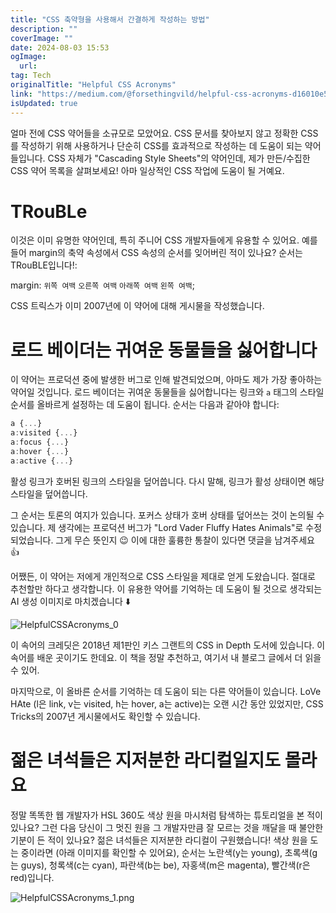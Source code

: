 ```yaml
---
title: "CSS 축약형을 사용해서 간결하게 작성하는 방법"
description: ""
coverImage: ""
date: 2024-08-03 15:53
ogImage: 
  url: 
tag: Tech
originalTitle: "Helpful CSS Acronyms"
link: "https://medium.com/@forsethingvild/helpful-css-acronyms-d16010e5dd5f"
isUpdated: true
---
```






얼마 전에 CSS 약어들을 소규모로 모았어요. CSS 문서를 찾아보지 않고 정확한 CSS를 작성하기 위해 사용하거나 단순히 CSS를 효과적으로 작성하는 데 도움이 되는 약어들입니다. CSS 자체가 "Cascading Style Sheets"의 약어인데, 제가 만든/수집한 CSS 약어 목록을 살펴보세요! 아마 일상적인 CSS 작업에 도움이 될 거예요.

# TRouBLe

이것은 이미 유명한 약어인데, 특히 주니어 CSS 개발자들에게 유용할 수 있어요. 예를 들어 margin의 축약 속성에서 CSS 속성의 순서를 잊어버린 적이 있나요? 순서는 TRouBLE입니다!:

margin: `위쪽 여백` `오른쪽 여백` `아래쪽 여백` `왼쪽 여백`;

<div class="content-ad"></div>

CSS 트릭스가 이미 2007년에 이 약어에 대해 게시물을 작성했습니다.

# 로드 베이더는 귀여운 동물들을 싫어합니다

이 약어는 프로덕션 중에 발생한 버그로 인해 발견되었으며, 아마도 제가 가장 좋아하는 약어일 것입니다. 로드 베이더는 귀여운 동물들을 싫어합니다는 링크와 `a` 태그의 스타일 순서를 올바르게 설정하는 데 도움이 됩니다. 순서는 다음과 같아야 합니다:

```js
a {...}
a:visited {...}
a:focus {...}
a:hover {...}
a:active {...}
```

<div class="content-ad"></div>

활성 링크가 호버된 링크의 스타일을 덮어씁니다. 다시 말해, 링크가 활성 상태이면 해당 스타일을 덮어씁니다.

그 순서는 토론의 여지가 있습니다. 포커스 상태가 호버 상태를 덮어쓰는 것이 논의될 수 있습니다. 제 생각에는 프로덕션 버그가 "Lord Vader Fluffy Hates Animals"로 수정되었습니다. 그게 무슨 뜻인지 😉 이에 대한 훌륭한 통찰이 있다면 댓글을 남겨주세요 👍

어쨌든, 이 약어는 저에게 개인적으로 CSS 스타일을 제대로 얻게 도왔습니다. 절대로 추천할만 하다고 생각합니다. 이 유용한 약어를 기억하는 데 도움이 될 것으로 생각되는 AI 생성 이미지로 마치겠습니다 ⬇️

![HelpfulCSSAcronyms_0](/assets/img/HelpfulCSSAcronyms_0.png)

<div class="content-ad"></div>

이 속어의 크레딧은 2018년 제1판인 키스 그랜트의 CSS in Depth 도서에 있습니다. 이 속어를 배운 곳이기도 한데요. 이 책을 정말 추천하고, 여기서 내 블로그 글에서 더 읽을 수 있어.

마지막으로, 이 올바른 순서를 기억하는 데 도움이 되는 다른 약어들이 있습니다. LoVe HAte (l은 link, v는 visited, h는 hover, a는 active)는 오랜 시간 동안 있었지만, CSS Tricks의 2007년 게시물에서도 확인할 수 있습니다.

# 젊은 녀석들은 지저분한 라디컬일지도 몰라요

정말 똑똑한 웹 개발자가 HSL 360도 색상 원을 마시처럼 탐색하는 튜토리얼을 본 적이 있나요? 그런 다음 당신이 그 멋진 원을 그 개발자만큼 잘 모르는 것을 깨달을 때 불안한 기분이 든 적이 있나요? 젊은 녀석들은 지저분한 라디컬이 구원했습니다! 색상 원을 도는 중이라면 (아래 이미지를 확인할 수 있어요), 순서는 노란색(y는 young), 초록색(g는 guys), 청록색(c는 cyan), 파란색(b는 be), 자홍색(m은 magenta), 빨간색(r은 red)입니다.

<div class="content-ad"></div>

![HelpfulCSSAcronyms_1.png](/assets/img/HelpfulCSSAcronyms_1.png)
